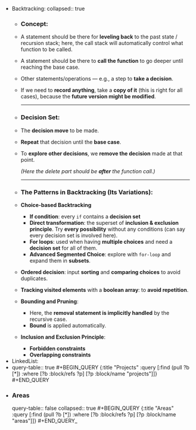 - Backtracking:
  collapsed:: true
	- ### Concept:
	- A statement should be there for **leveling back** to the past state / recursion stack; here, the call stack will automatically control what function to be called.
	- A statement should be there to **call the function** to go deeper until reaching the base case.
	- Other statements/operations — e.g., a step to **take a decision**.
	- If we need to **record anything**, take a **copy of it** (this is right for all cases), because the **future version might be modified**.
	  
	  ---
	- ### Decision Set:
	- The **decision move** to be made.
	- **Repeat** that decision until the **base case**.
	- To **explore other decisions**, we **remove the decision** made at that point.
	  
	  *(Here the delete part should be **after** the function call.)*
	  
	  ---
	- ### The Patterns in Backtracking (Its Variations):
	- **Choice-based Backtracking**
		- **If condition**: every `if` contains a **decision set**
		- **Direct transformation**: the superset of **inclusion & exclusion principle**. Try **every possibility** without any conditions (can say every decision set is involved here).
		- **For loops**: used when having **multiple choices** and need a **decision set** for all of them.
		- **Advanced Segmented Choice**: explore with `for-loop` and expand them in **subsets**.
	- **Ordered decision**: input **sorting** and **comparing choices** to avoid duplicates.
	- **Tracking visited elements** with a **boolean array**: to **avoid repetition**.
	- **Bounding and Pruning**:
		- Here, the **removal statement is implicitly handled** by the recursive case.
		- **Bound** is applied automatically.
	- **Inclusion and Exclusion Principle**:
		- **Forbidden constraints**
		- **Overlapping constraints**
- LinkedList:
- query-table:: true
  #+BEGIN_QUERY
  {:title "Projects"
   :query [:find (pull ?b [*])
           :where
           [?b :block/refs ?p]
           [?p :block/name "projects"]]}
  #+END_QUERY
- ### Areas
  query-table:: false
  collapsed:: true
  #+BEGIN_QUERY
  {:title "Areas"
  :query [:find (pull ?b [*])
         :where
         [?b :block/refs ?p]
         [?p :block/name "areas"]]}
  #+END_QUERY_